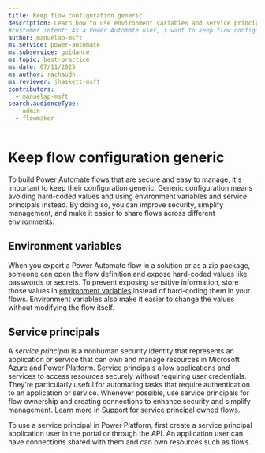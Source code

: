 ```yaml
---
title: Keep flow configuration generic
description: Learn how to use environment variables and service principals in your Power Automate flows to improve security and simplify management.
#customer intent: As a Power Automate user, I want to keep flow configurations generic so that I can improve security and simplify management.
author: manuelap-msft
ms.service: power-automate
ms.subservice: guidance
ms.topic: best-practice
ms.date: 07/11/2025
ms.author: rachaudh
ms.reviewer: jhaskett-msft
contributors: 
  - manuelap-msft
search.audienceType: 
  - admin
  - flowmaker
---
```


# Keep flow configuration generic

To build Power Automate flows that are secure and easy to manage, it's important to keep their configuration generic. Generic configuration means avoiding hard-coded values and using environment variables and service principals instead. By doing so, you can improve security, simplify management, and make it easier to share flows across different environments.

## Environment variables

When you export a Power Automate flow in a solution or as a zip package, someone can open the flow definition and expose hard-coded values like passwords or secrets. To prevent exposing sensitive information, store those values in [environment variables](/power-apps/maker/data-platform/environmentvariables-power-automate) instead of hard-coding them in your flows. Environment variables also make it easier to change the values without modifying the flow itself.

## Service principals

A *service principal* is a nonhuman security identity that represents an application or service that can own and manage resources in Microsoft Azure and Power Platform. Service principals allow applications and services to access resources securely without requiring user credentials. They're particularly useful for automating tasks that require authentication to an application or service. Whenever possible, use service principals for flow ownership and creating connections to enhance security and simplify management. Learn more in [Support for service principal owned flows](/power-automate/service-principal-support).

To use a service principal in Power Platform, first create a service principal application user in the portal or through the API. An application user can have connections shared with them and can own resources such as flows.
